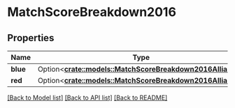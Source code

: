 # MatchScoreBreakdown2016

## Properties

Name | Type | Description | Notes
------------ | ------------- | ------------- | -------------
**blue** | Option<[**crate::models::MatchScoreBreakdown2016Alliance**](Match_Score_Breakdown_2016_Alliance.md)> |  | [optional]
**red** | Option<[**crate::models::MatchScoreBreakdown2016Alliance**](Match_Score_Breakdown_2016_Alliance.md)> |  | [optional]

[[Back to Model list]](../README.md#documentation-for-models) [[Back to API list]](../README.md#documentation-for-api-endpoints) [[Back to README]](../README.md)


